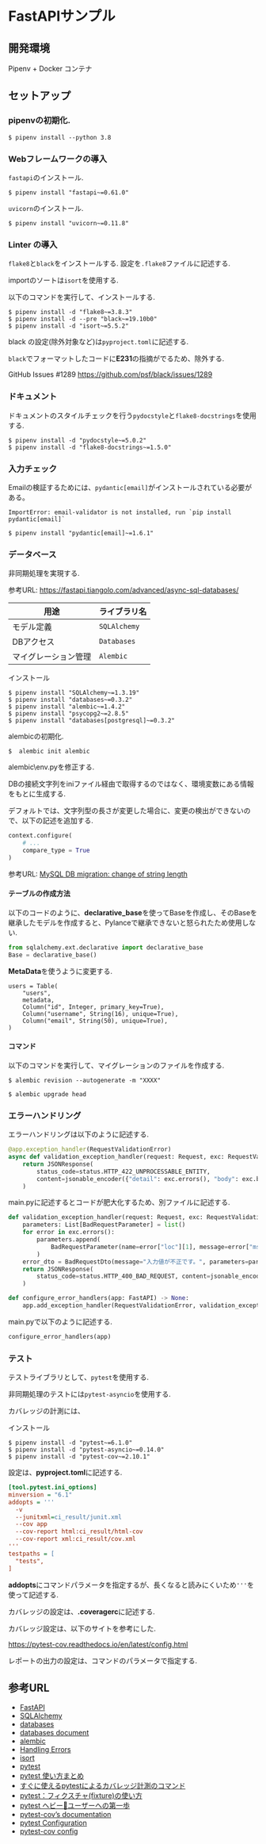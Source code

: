 # FastAPIサンプル

## 開発環境

Pipenv + Docker コンテナ


## セットアップ

### pipenvの初期化.

```shell
$ pipenv install --python 3.8
```

### Webフレームワークの導入

```fastapi```のインストール.

```shell
$ pipenv install "fastapi~=0.61.0"
```

```uvicorn```のインストール.

```shell
$ pipenv install "uvicorn~=0.11.8"
```

### Linter の導入

```flake8```と```black```をインストールする.
設定を```.flake8```ファイルに記述する.

importのソートは```isort```を使用する.


以下のコマンドを実行して、インストールする.

```shell
$ pipenv install -d "flake8~=3.8.3"
$ pipenv install -d --pre "black~=19.10b0"
$ pipenv install -d "isort~=5.5.2"
```

black の設定(除外対象など)は`pyproject.toml`に記述する.

`black`でフォーマットしたコードに**E231**の指摘がでるため、除外する.

GitHub Issues #1289 https://github.com/psf/black/issues/1289





### ドキュメント

ドキュメントのスタイルチェックを行う```pydocstyle```と```flake8-docstrings```を使用する.

```shell
$ pipenv install -d "pydocstyle~=5.0.2"
$ pipenv install -d "flake8-docstrings~=1.5.0"
```

### 入力チェック

Emailの検証するためには、```pydantic[email]```がインストールされている必要がある。

```shell
ImportError: email-validator is not installed, run `pip install pydantic[email]`
```

```shell
$ pipenv install "pydantic[email]~=1.6.1"
```

### データベース

非同期処理を実現する.

参考URL: https://fastapi.tiangolo.com/advanced/async-sql-databases/

| 用途 | ライブラリ名 |
| ---- | ---- | 
| モデル定義 | ```SQLAlchemy``` |
| DBアクセス | ```Databases``` |
| マイグレーション管理 | ```Alembic``` |


インストール

```shell
$ pipenv install "SQLAlchemy~=1.3.19"
$ pipenv install "databases~=0.3.2"
$ pipenv install "alembic~=1.4.2"
$ pipenv install "psycopg2~=2.8.5"
$ pipenv install "databases[postgresql]~=0.3.2"
```

alembicの初期化.

```shell
$  alembic init alembic
```

alembic\env.pyを修正する.

DBの接続文字列をiniファイル経由で取得するのではなく、環境変数にある情報をもとに生成する.

デフォルトでは、文字列型の長さが変更した場合に、変更の検出ができないので、以下の記述を追加する.


```python
context.configure(
    # ...
    compare_type = True
)
```

参考URL: [MySQL DB migration: change of string length](https://stackoverflow.com/questions/32536041/mysql-db-migration-change-of-string-length)


#### テーブルの作成方法

以下のコードのように、**declarative_base**を使ってBaseを作成し、そのBaseを継承したモデルを作成すると、Pylanceで継承できないと怒られたため使用しない.


```python
from sqlalchemy.ext.declarative import declarative_base
Base = declarative_base()
```

**MetaData**を使うように変更する.

```
users = Table(
    "users",
    metadata,
    Column("id", Integer, primary_key=True),
    Column("username", String(16), unique=True),
    Column("email", String(50), unique=True),
)
```

#### コマンド

以下のコマンドを実行して、マイグレーションのファイルを作成する.


```shell
$ alembic revision --autogenerate -m "XXXX"
```


```shell
$ alembic upgrade head
```

### エラーハンドリング

エラーハンドリングは以下のように記述する.

```python
@app.exception_handler(RequestValidationError)
async def validation_exception_handler(request: Request, exc: RequestValidationError):
    return JSONResponse(
        status_code=status.HTTP_422_UNPROCESSABLE_ENTITY,
        content=jsonable_encoder({"detail": exc.errors(), "body": exc.body}),
    )
```

main.pyに記述するとコードが肥大化するため、別ファイルに記述する.

```python
def validation_exception_handler(request: Request, exc: RequestValidationError):
    parameters: List[BadRequestParameter] = list()
    for error in exc.errors():
        parameters.append(
            BadRequestParameter(name=error["loc"][1], message=error["msg"])
        )
    error_dto = BadRequestDto(message="入力値が不正です。", parameters=parameters)
    return JSONResponse(
        status_code=status.HTTP_400_BAD_REQUEST, content=jsonable_encoder(error_dto)
    )

def configure_error_handlers(app: FastAPI) -> None:
    app.add_exception_handler(RequestValidationError, validation_exception_handler)
```

main.pyで以下のように記述する.

```python
configure_error_handlers(app)
```
### テスト

テストライブラリとして、```pytest```を使用する.

非同期処理のテストには```pytest-asyncio```を使用する.

カバレッジの計測には、


インストール

```shell
$ pipenv install -d "pytest~=6.1.0"
$ pipenv install -d "pytest-asyncio~=0.14.0"
$ pipenv install -d "pytest-cov~=2.10.1"
```

設定は、**pyproject.toml**に記述する.

```ini
[tool.pytest.ini_options]
minversion = "6.1"
addopts = '''
  -v
  --junitxml=ci_result/junit.xml
  --cov app
  --cov-report html:ci_result/html-cov
  --cov-report xml:ci_result/cov.xml
'''
testpaths = [
  "tests",
]
```

**addopts**にコマンドパラメータを指定するが、長くなると読みにくいため```'''```を使って記述する.



カバレッジの設定は、**.coveragerc**に記述する.

カバレッジ設定は、以下のサイトを参考にした.

https://pytest-cov.readthedocs.io/en/latest/config.html

レポートの出力の設定は、コマンドのパラメータで指定する.



## 参考URL

- [FastAPI](https://fastapi.tiangolo.com/)
- [SQLAlchemy](https://pypi.org/project/SQLAlchemy/)
- [databases](https://pypi.org/project/databases/)
- [databases document](https://www.encode.io/databases/)
- [alembic](https://pypi.org/project/alembic/)
- [Handling Errors](https://fastapi.tiangolo.com/tutorial/handling-errors/)
- [isort](https://pycqa.github.io/isort/)
- [pytest](https://pypi.org/project/pytest/)
- [pytest 使い方まとめ](https://dev.classmethod.jp/articles/pytest-getting-started/)
- [すぐに使えるpytestによるカバレッジ計測のコマンド](https://qiita.com/kg1/items/e2fc65e4189faf50bfe6)
- [pytest：フィクスチャ(fixture)の使い方](https://qiita.com/_akiyama_/items/9ead227227d669b0564e)
- [pytest ヘビー🐍ユーザーへの第一歩](https://www.m3tech.blog/entry/pytest-summary)
- [pytest-cov’s documentation](https://pytest-cov.readthedocs.io/en/latest/)
- [pytest Configuration](https://docs.pytest.org/en/stable/customize.html)
- [pytest-cov config](https://pytest-cov.readthedocs.io/en/latest/config.html)